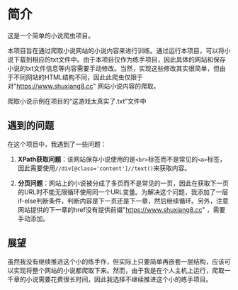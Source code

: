 # 简介

这是一个简单的小说爬虫项目。

本项目旨在通过爬取小说网站的小说内容来进行训练。通过运行本项目，可以将小说下载到相应的txt文件中。由于本项目仅作为练手项目，因此具体的网站和保存小说的txt文件信息等内容需要手动修改。当然，实现这些修改其实很简单，但由于不同网站的HTML结构不同，因此此爬虫仅限于对"https://www.shuxiang8.cc" 网站小说内容的爬取。

爬取小说示例在项目的“这游戏太真实了.txt”文件中

## 遇到的问题

在这个项目中，我遇到了一些问题：

1. **XPath获取问题**：该网站保存小说使用的是`<br>`标签而不是常见的`<a>`标签，因此需要使用`//div[@class='content']//text()`来获取内容。

2. **分页问题**：网站上的小说被分成了多页而不是常见的一页，因此在获取下一页的URL时不能无限循环使用同一个URL变量。为解决这个问题，我添加了一层if-else判断条件，判断内容是下一页还是下一章，然后继续循环。另外，注意网站提供的下一章的href没有提供前缀"https://www.shuxiang8.cc" ，需要手动添加。

## 展望

虽然我没有继续推进这个小的练手作，但实际上只要简单再嵌套一层结构，应该可以实现将整个网站的小说都爬取下来。然而，由于我是在个人主机上运行，爬取一千章的小说需要花费很长时间，因此我选择不继续推进这个小的练手项目。

